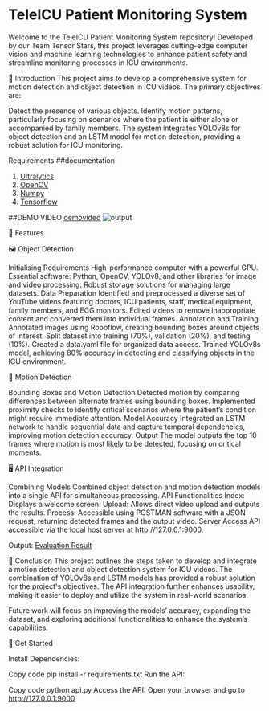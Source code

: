 # TeleICU Patient Monitoring System
Welcome to the TeleICU Patient Monitoring System repository! Developed by our Team Tensor Stars, this project leverages cutting-edge computer vision and machine learning technologies to enhance patient safety and streamline monitoring processes in ICU environments.

📄 Introduction
This project aims to develop a comprehensive system for motion detection and object detection in ICU videos. The primary objectives are:

Detect the presence of various objects.
Identify motion patterns, particularly focusing on scenarios where the patient is either alone or accompanied by family members.
The system integrates YOLOv8s for object detection and an LSTM model for motion detection, providing a robust solution for ICU monitoring.

Requirements
##documentation
1. [Ultralytics](https://docs.ultralytics.com/)
2. [OpenCV](https://docs.opencv.org/4.x/)
3. [Numpy](https://numpy.org/doc/)
4.  [Tensorflow](https://www.tensorflow.org/api_docs)

##DEMO VIDEO
[demovideo](https://github.com/AmanStarLitePro/TeleICU-Patient-Monitoring-System/blob/main/Sample%20Output/output_video.mp4)
![output](https://github.com/AritriPodde2210/TeleICU-Patient-Monitoring-System/assets/123970201/4fd1526b-b4e5-46de-901f-51a98cf9818f)


🎯 Features

🖼 Object Detection

Initialising Requirements
High-performance computer with a powerful GPU.
Essential software: Python, OpenCV, YOLOv8, and other libraries for image and video processing.
Robust storage solutions for managing large datasets.
Data Preparation
Identified and preprocessed a diverse set of YouTube videos featuring doctors, ICU patients, staff, medical equipment, family members, and ECG monitors.
Edited videos to remove inappropriate content and converted them into individual frames.
Annotation and Training
Annotated images using Roboflow, creating bounding boxes around objects of interest.
Split dataset into training (70%), validation (20%), and testing (10%).
Created a data.yaml file for organized data access.
Trained YOLOv8s model, achieving 80% accuracy in detecting and classifying objects in the ICU environment.

🏃 Motion Detection

Bounding Boxes and Motion Detection
Detected motion by comparing differences between alternate frames using bounding boxes.
Implemented proximity checks to identify critical scenarios where the patient’s condition might require immediate attention.
Model Accuracy
Integrated an LSTM network to handle sequential data and capture temporal dependencies, improving motion detection accuracy.
Output
The model outputs the top 10 frames where motion is most likely to be detected, focusing on critical moments.

🖥️ API Integration

Combining Models
Combined object detection and motion detection models into a single API for simultaneous processing.
API Functionalities
Index: Displays a welcome screen.
Upload: Allows direct video upload and outputs the results.
Process: Accessible using POSTMAN software with a JSON request, returning detected frames and the output video.
Server Access
API accessible via the local host server at http://127.0.0.1:9000.

Output:
[Evaluation Result](https://github.com/AmanStarLitePro/TeleICU-Patient-Monitoring-System/blob/main/Evaluation_Of_Results/results.png)



🏁 Conclusion
This project outlines the steps taken to develop and integrate a motion detection and object detection system for ICU videos. The combination of YOLOv8s and LSTM models has provided a robust solution for the project's objectives. The API integration further enhances usability, making it easier to deploy and utilize the system in real-world scenarios.

Future work will focus on improving the models’ accuracy, expanding the dataset, and exploring additional functionalities to enhance the system’s capabilities.


🚀 Get Started

Install Dependencies:


Copy code
pip install -r requirements.txt
Run the API:


Copy code
python api.py
Access the API:
Open your browser and go to http://127.0.0.1:9000



 










